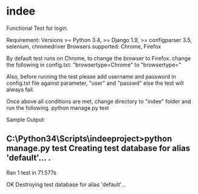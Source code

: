 # indee
Functional Test for login.

Requirement: Versions >= Python 3.4, >= Django 1.9, >= configparser 3.5, selenium, chromedriver
Browsers supported: Chrome, Firefox

By default test runs on Chrome, to change the browser to Firefox. change the following in config.txt:
"browsertype=Chrome" to "browsertype="

Also, before running the test please add username and password in config.txt file against parameter, "user" and "passwd" else the test will always fail.


Once above all conditions are met, change directory to "indee" folder and run the following.
python manage.py test

Sample Output:

C:\Python34\Scripts\indeeproject>python manage.py test
Creating test database for alias 'default'...
.
----------------------------------------------------------------------
Ran 1 test in 71.577s

OK
Destroying test database for alias 'default'...
